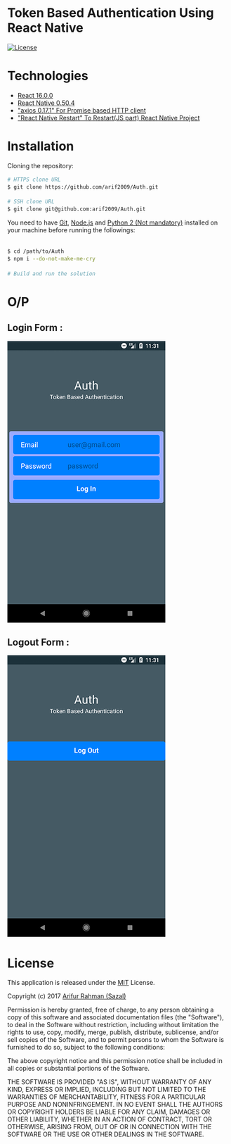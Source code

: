 # Token Based Authentication Using React Native

[![License](https://img.shields.io/npm/l/express.svg)](http://opensource.org/licenses/MIT)

# Technologies

* [React 16.0.0](https://reactjs.org/)
* [React Native 0.50.4](https://facebook.github.io/react-native/)
* ["axios 0.17.1" For Promise based HTTP client](https://github.com/axios/axios)
* ["React Native Restart" To Restart(JS part) React Native Project](https://github.com/avishayil/react-native-restart)

# Installation

Cloning the repository:

```bash
# HTTPS clone URL
$ git clone https://github.com/arif2009/Auth.git

# SSH clone URL
$ git clone git@github.com:arif2009/Auth.git
```

You need to have [Git](https://git-scm.com/), [Node.js](https://nodejs.org/en/) and [Python 2 (Not mandatory)](https://www.python.org/) installed on your machine before running the followings:

```bash

$ cd /path/to/Auth
$ npm i --do-not-make-me-cry

# Build and run the solution
```

# O/P

## Login Form :
![Login Form](https://github.com/arif2009/Auth/blob/master/LoginForm.png)

## Logout Form :
![Logout Form](https://github.com/arif2009/Auth/blob/master/LogoutForm.png)

# License

This application is released under the [MIT](http://www.opensource.org/licenses/MIT) License.

Copyright (c) 2017 [Arifur Rahman (Sazal)](http://arifur-rahman-sazal.blogspot.com/)

Permission is hereby granted, free of charge, to any person obtaining a copy of this software and associated documentation files (the "Software"), to deal in the Software without restriction, including without limitation the rights to use, copy, modify, merge, publish, distribute, sublicense, and/or sell copies of the Software, and to permit persons to whom the Software is furnished to do so, subject to the following conditions:

The above copyright notice and this permission notice shall be included in all copies or substantial portions of the Software.

THE SOFTWARE IS PROVIDED "AS IS", WITHOUT WARRANTY OF ANY KIND, EXPRESS OR IMPLIED, INCLUDING BUT NOT LIMITED TO THE WARRANTIES OF MERCHANTABILITY, FITNESS FOR A PARTICULAR PURPOSE AND NONINFRINGEMENT. IN NO EVENT SHALL THE AUTHORS OR COPYRIGHT HOLDERS BE LIABLE FOR ANY CLAIM, DAMAGES OR OTHER LIABILITY, WHETHER IN AN ACTION OF CONTRACT, TORT OR OTHERWISE, ARISING FROM, OUT OF OR IN CONNECTION WITH THE SOFTWARE OR THE USE OR OTHER DEALINGS IN THE SOFTWARE.